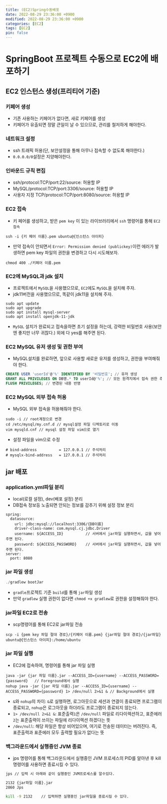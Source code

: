 ```yaml
---
title: (EC2)Spring수동배포
date: 2022-08-29 23:36:00 +0900
modified: 2022-08-29 23:36:00 +0900
categories: [EC2]
tags: [EC2]
pin: false
---
```




# SpringBoot 프로젝트 수동으로 EC2에 배포하기

## EC2 인스턴스 생성(프리티어 기준)

### 키페어 생성

-   기존 사용하는 키페어가 없다면, 새로 키페어를 생성
-   키페어가 유출되면 정말 큰일이 날 수 있으므로, 관리를 철저하게 해야한다.



### 네트워크 설정

-   ssh 트래픽 허용(단, 보안설정을 통해 아무나 접속할 수 없도록 해야한다.)
-   `0.0.0.0/0`설정은 지양해야한다.

### 인바운드 규칙 편집

-   ssh/protocol:TCP/port:22/source: 허용할 IP
-   MySQL/protocol:TCP/port:3306/source: 허용할 IP
-   사용자 지정 TCP/protocol:TCP/port:8080/source: 허용할 IP

### EC2 접속

-   키 페어를 생성하고, 받은 `pem key` 이 있는 라이브러리에서 `ssh` 명령어를 통해 `EC2 접속`

```
ssh -i {키 페어 이름}.pem ubuntu@{인스턴스 아이피}
```

-   만약 접속이 안되면서 `Error: Permission denied (publickey)`이런 에러가 발생하면 pem key 파일의 권한을 변경하고 다시 시도해보자.

```
chmod 400 ./키페어 이름.pem
```

### EC2에 MySQL과 jdk 설치

-   프로젝트에서 `MySQL`을 사용했으므로, `EC2`에도 `MySQL`을 설치해 주자.
-   jdk11버전을 사용했으므로, 똑같이 jdk11을 설치해 주자.

```
sudo apt update
sudo apt upgrade
sudo apt install mysql-server
sudo apt install openjdk-11-jdk
```

-   `MySQL` 설치가 완료되고 접속을하면 초기 설정을 하는데, 강력한 비밀번호 사용(보안엔 좋지만 너무 귀찮다.) 외에 다 yes를 해주면 된다.

### EC2 MySQL 유저 생성 및 권한 부여

-   MySQL설치를 완료하면, 앞으로 사용할 새로운 유저를 생성하고, 권한을 부여해줘야 한다.

```sql
CREATE USER 'userId'@'%' IDENTIFIED BY '비밀번호'; // 유저 생성
GRANT ALL PRIVILEGES ON DB명.* TO userId@'%'; // 모든 원격지에서 접속 권한 추가
FLUSH PRIVILEGES; // 변경된 내용 반영
```

### EC2 MySQL 외부 접속 허용

-   MySQL 외부 접속을 허용해줘야 한다.

```
sudo -i // root계정으로 변경
cd /etc/mysql/my.cnf.d // mysql설정 파일 디렉토리로 이동
vim mysqld.cnf // mysql 설정 파일 vim으로 열기
```

-   설정 파일을 vim으로 수정

```
# bind-address          = 127.0.0.1 // 주석처리
# mysqlx-bind-address   = 127.0.0.1 // 주석처리
```

## jar 배포

### application.yml파일 분리

-   local(로컬 설정), dev(배포 설정) 분리
-   DB접속 정보등 노출되면 안되는 정보를 감추기 위해 설정 정보 분리

```
spring:
  datasource:
    url: jdbc:mysql://localhost:3306/{DB이름}
    driver-class-name: com.mysql.cj.jdbc.Driver
    username: ${ACCESS_ID}			// 서버에서 jar파일 실행하면서, 값을 넣어주면 된다.
    password: ${ACCESS_PASSWORD}	// 서버에서 jar파일 실행하면서, 값을 넣어주면 된다.
server:
  port: 8080
```

### jar 파일 생성

```java
./gradlew bootJar
```

-   `gradle`프로젝트 기준 `build`를 통해 `jar`파일 생성
-   만약 `gradlew` 실행 권한이 없다면 `chmod +x gradlew`로 권한을 설정해줘야 한다.

### jar파일 EC2로 전송

-   scp명령어를 통해 EC2로 jar파일 전송

```
scp -i {pem key 파일 절대 경로}/{키페어 이름.pem} {jar파일 절대 경로}/{jar파일} ubuntu@{인스턴스 아이피}:/home/ubuntu
```

### jar 파일 실행

-   EC2에 접속하여, 명령어를 통해 jar 파일 실행

```
java -jar {jar 파일 이름}.jar --ACCESS_ID={username} --ACCESS_PASSWORD={password}	// Foreground에서 실행
nohup java -jar {jar 파일 이름}.jar --ACCESS_ID={username} --ACCESS_PASSWORD={password} 1> /dev/null 2>&1 & // Background에서 실행
```

-   `&`와 `nohup`의 차이: `&`로 실행하면, 로그아웃으로 세션과 연결이 종료되면 프로그램이 종료되고, `nohup`은 로그아웃을 하더라도 프로그램이 종료되지 않는다.
-   `1> /dev/null 2>&1 &`: 표준출력`1`은 `/dev/null` 파일로 리다이렉션하고, 표준에러`2`는 표준출력이 쓰이는 파일에 리다이렉션 하겠다는 뜻
-   `/dev/null`: 해당 파일은 항상 비어있으며, 여기로 전송된 데이터는 버려진다. 즉, 표준출력과 표준에러 모두 출력할 필요가 없다는 뜻

### 백그라운드에서 실행중인 JVM 종료

-   jps 명령어를 통해 백그라운드에서 실행중인 JVM 프로세스의 PID를 알아낸 후 kill 명령어를 사용하면 종료시킬 수 있다.

```bash
jps	// 입력 시 아래와 같이 실행중인 JVM프로세스를 알수있다.

2132 {jar파일 이름}.jar
2860 Jps

kill -9 2132	// 입력하면 실행중인 jar파일을 종료시킬 수 있다.
```